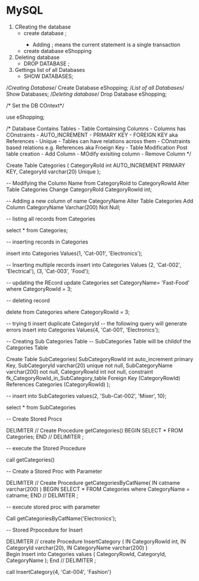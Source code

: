 # MySQL
1. CReating the database
    - create database  <NAME-OF-Database>;
        - Adding ; means the current statement is a single transaction
    - create database eShopping
2. Deleting database
    - DROP DATABASE <DATABASE-NAME>;
3. Gettings list of all Databases
    - SHOW DATABASES;            



/*Creating Database*/
Create Database eShopping;
/*List of all Databases*/
Show Databases;
/*Deleting database*/
Drop Database eShopping;

/* Set the DB COntext*/

use eShopping;

/*
  Database Contains Tables
	- Table Containsing Columns
		- Columns has COnstraints
			- AUTO_INCREMENT
            - PRIMARY KEY
            - FOREIGN KEY aka References
            - Unique
    - Tables can have relations across them
		- COnstraints based relations e.g. References aka Froeign Key
    - Table Modification Post table creation
		- Add Column
        - MOdify exisiting column
        - Remove Column
*/

Create Table Categories (
  CategoryRoId int AUTO_INCREMENT PRIMARY KEY,
  CategoryId varchar(20) Unique
);

-- Modifying the Column Name from CategoryRoId to CategoryRowId
Alter Table Categories Change  CategoryRoId CategoryRowId int; 

-- Adding a new column of name CategoryName 
Alter Table Categories Add Column CategoryName Varchar(200) Not Null; 

-- listing all records from Categories

select * from Categories;

-- inserting records in Categories

insert into Categories Values(1, 'Cat-001', 'Electronics');

-- Inserting multiple records
insert into Categories Values
(2, 'Cat-002', 'Electrical'),
(3, 'Cat-003', 'Food');

-- updating the REcord
update Categories set CategoryName= 'Fast-Food' where CategoryRowId = 3;

-- deleting record

delete from Categories where  CategoryRowId = 3;

-- trying ti insert duplicate CategoryId
-- the following query will generate errors
insert into Categories Values(4, 'Cat-001', 'Electronics');

-- Creating Sub Categories Table
-- SubCategories Table will be childof the Categories Table

Create Table SubCategories(
 SubCategoryRowId int auto_increment primary Key,
 SubCategoryId varchar(20) unique not null,
 SubCategoryName varchar(200) not null,
 CategoryRowId int not null,
 constraint fk_CategoryRowId_in_SubCategory_table Foreign Key (CategoryRowId) 
 References Categories (CategoryRowId)
);

-- insert into SubCategories values(2, 'Sub-Cat-002', 'Mixer', 10);

select * from SubCategories


-- Create Stored Procs

DELIMITER //
Create Procedure getCategories()
BEGIN
 SELECT * FROM Categories;
END //
DELIMITER ;

-- execute the Stored Procedure

call getCategories()

-- Create a Stored Proc with Parameter

DELIMITER //
Create Procedure getCategoriesByCatName(
 IN catname varchar(200)
)
BEGIN
 SELECT * FROM Categories where CategoryName = catname;
END //
DELIMITER ;

-- execute stored proc with parameter

Call getCategoriesByCatName('Electronics');

-- Stored Prpocedure for Insert
 
DELIMITER //
create Procedure  InsertCategory (
 IN CategoryRowId int,
 IN CategoryId varchar(20),
 IN CategoryName varchar(200)
)  
Begin
  Insert into Categories values (
    CategoryRowId, CategoryId, CategoryName
  );
End //
DELIMITER ;

call  InsertCategory(4, 'Cat-004', 'Fashion')
 
 
 
 
 
 
 
